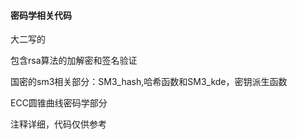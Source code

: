 #### 密码学相关代码

大二写的

包含rsa算法的加解密和签名验证

国密的sm3相关部分：SM3_hash,哈希函数和SM3_kde，密钥派生函数

ECC圆锥曲线密码学部分

注释详细，代码仅供参考
